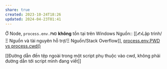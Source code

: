 ```yaml
---
share: true
created: 2023-10-24T18:26
updated: 2024-04-23T01:41
---
```

Ở Node, `process.env.PWD` **không** tồn tại trên Windows
Nguồn:: [[✍️Lập trình/Ξ Nguồn và tài nguyên hỗ trợ/Ξ Nguồn/Stack Overflow]], [process.env.PWD vs process.cwd()](https://stackoverflow.com/a/31436403/3416774)

[[Đường dẫn đến tệp ngoài trong một script phụ thuộc vào cwd, không phải đường dẫn tới script mình đang viết]]